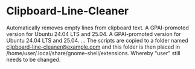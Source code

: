 # Clipboard-Line-Cleaner
Automatically removes empty lines from clipboard text. A GPAI-promoted version for Ubuntu 24.04 LTS and 25.04. A GPAI-promoted version for Ubuntu 24.04 LTS and 25.04. ... The scripts are copied to a folder named clipboard-line-cleaner@example.com and this folder is then placed in /home/user/.local/share/gnome-shell/extensions. Whereby “user” still needs to be changed. 
